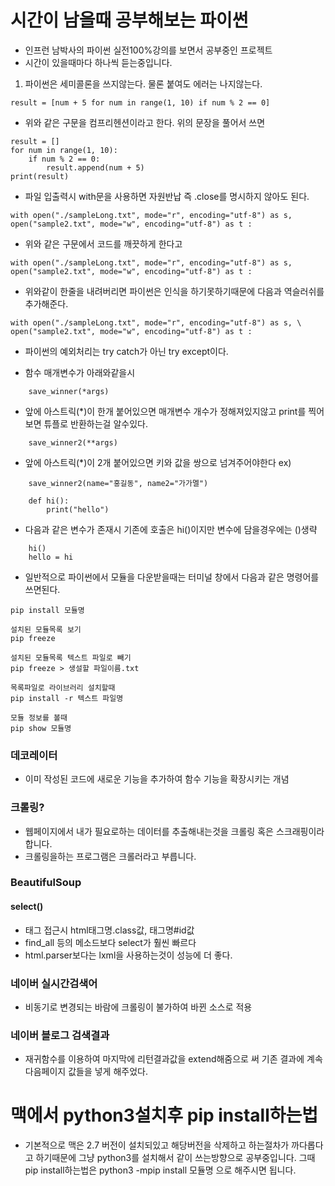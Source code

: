 # 시간이 남을때 공부해보는 파이썬

- 인프런 남박사의 파이썬 실전100%강의를 보면서 공부중인 프로젝트
- 시간이 있을때마다 하나씩 듣는중입니다.

1. 파이썬은 세미콜론을 쓰지않는다. 물론 붙여도 에러는 나지않는다.

```
result = [num + 5 for num in range(1, 10) if num % 2 == 0]
```

- 위와 같은 구문을 컴프리헨션이라고 한다. 위의 문장을 풀어서 쓰면

```
result = []
for num in range(1, 10):
    if num % 2 == 0:
        result.append(num + 5)
print(result)
```

- 파일 입출력시 with문을 사용하면 자원반납 즉 .close를 명시하지 않아도 된다.

```
with open("./sampleLong.txt", mode="r", encoding="utf-8") as s, open("sample2.txt", mode="w", encoding="utf-8") as t :
```

- 위와 같은 구문에서 코드를 깨끗하게 한다고

```
with open("./sampleLong.txt", mode="r", encoding="utf-8") as s,
open("sample2.txt", mode="w", encoding="utf-8") as t :
```

- 위와같이 한줄을 내려버리면 파이썬은 인식을 하기못하기때문에 다음과 역슬러쉬를 추가해준다.

```
with open("./sampleLong.txt", mode="r", encoding="utf-8") as s, \
open("sample2.txt", mode="w", encoding="utf-8") as t :
```

- 파이썬의 예외처리는 try catch가 아닌 try except이다.

- 함수 매개변수가 아래와같을시

```
    save_winner(*args)
```

- 앞에 아스트릭(\*)이 한개 붙어있으면 매개변수 개수가 정해져있지않고 print를 찍어보면 튜플로 반환하는걸 알수있다.

```
    save_winner2(**args)
```

- 앞에 아스트릭(\*)이 2개 붙어있으면 키와 값을 쌍으로 넘겨주어야한다 ex)

```
    save_winner2(name="홍길동", name2="가가멜")
```

```
    def hi():
        print("hello")
```

- 다음과 같은 변수가 존재시 기존에 호출은 hi()이지만 변수에 담을경우에는 ()생략

```
    hi()
    hello = hi

```

- 일반적으로 파이썬에서 모듈을 다운받을때는 터미널 창에서 다음과 같은 명령어를 쓰면된다.

```
pip install 모듈명

설치된 모듈목록 보기
pip freeze

설치된 모듈목록 텍스트 파일로 빼기
pip freeze > 생설할 파일이름.txt

목록파일로 라이브러리 설치할때
pip install -r 텍스트 파일명

모듈 정보를 볼때
pip show 모듈명
```

### 데코레이터

- 이미 작성된 코드에 새로운 기능을 추가하여 함수 기능을 확장시키는 개념

### 크롤링?

- 웹페이지에서 내가 필요로하는 데이터를 추출해내는것을 크롤링 혹은 스크래핑이라합니다.
- 크롤링을하는 프로그램은 크롤러라고 부릅니다.

### BeautifulSoup

#### select()

- 태그 접근시 html태그명.class값, 태그명#id값
- find_all 등의 메소드보다 select가 훨씬 빠르다
- html.parser보다는 lxml을 사용하는것이 성능에 더 좋다.

### 네이버 실시간검색어

- 비동기로 변경되는 바람에 크롤링이 불가하여 바뀐 소스로 적용

### 네이버 블로그 검색결과

- 재귀함수를 이용하여 마지막에 리턴결과값을 extend해줌으로 써 기존 결과에 계속 다음페이지 값들을 넣게 해주었다.

# 맥에서 python3설치후 pip install하는법

- 기본적으로 맥은 2.7 버전이 설치되있고 해당버전을 삭제하고 하는절차가 까다롭다고 하기때문에 그냥 python3를 설치해서 같이 쓰는방향으로 공부중입니다.
  그때 pip install하는법은 python3 -mpip install 모듈명 으로 해주시면 됩니다.
